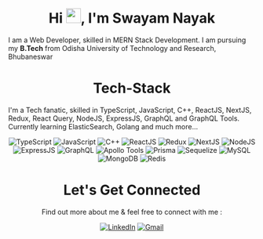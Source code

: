 <h1 align="center">Hi <img src="https://raw.githubusercontent.com/aemmadi/aemmadi/master/wave.gif" width="30px">, I'm Swayam Nayak</h1>
I am a Web Developer, skilled in MERN Stack Development. I am pursuing my <b>B.Tech</b> from Odisha University of Technology and Research, Bhubaneswar

<h1 align="center">Tech-Stack</h1>

I'm a Tech fanatic, skilled in TypeScript, JavaScript, C++, ReactJS, NextJS, Redux, React Query, NodeJS, ExpressJS, GraphQL and GraphQL Tools. Currently learning ElasticSearch, Golang and much more...

<p align="center"> 
 <img alt="TypeScript" src="https://img.shields.io/badge/typescript-%23007ACC.svg?style=for-the-badge&logo=typescript&logoColor=white" />
 <img alt="JavaScript" src="https://img.shields.io/badge/javascript-%23323330.svg?&style=for-the-badge&logo=javascript&logoColor=%23F7DF1E" />
 <img alt="C++" src="https://img.shields.io/badge/c++-%2300599C.svg?&style=for-the-badge&logo=c%2B%2B&ogoColor=white" />
 <img alt="ReactJS" src="https://img.shields.io/badge/react-%2320232a.svg?style=for-the-badge&logo=react&logoColor=%2361DAFB" />
 <img alt="Redux" src="https://img.shields.io/badge/redux-%23593d88.svg?style=for-the-badge&logo=redux&logoColor=white" />
  <img alt="NextJS" src="https://img.shields.io/badge/Next-black?style=for-the-badge&logo=next.js&logoColor=white" />
 <img alt="NodeJS" src="https://img.shields.io/badge/node.js-6DA55F?style=for-the-badge&logo=node.js&logoColor=white" />
 <img alt="ExpressJS" src="https://img.shields.io/badge/express.js-%23404d59.svg?style=for-the-badge&logo=express&logoColor=%2361DAFB" />
 <img alt="GraphQL" src="https://img.shields.io/badge/-bootstrap-5448C8?style=for-the-badge&logo=bootstrap&logoColor=white" />
 <img alt="Apollo Tools" src="https://img.shields.io/badge/-ApolloGraphQL-311C87?style=for-the-badge&logo=apollo-graphql" />
 <img alt="Prisma" src="https://img.shields.io/badge/Prisma-3982CE?style=for-the-badge&logo=Prisma&logoColor=white" />
 <img alt="Sequelize" src="https://img.shields.io/badge/Sequelize-52B0E7?style=for-the-badge&logo=Sequelize&logoColor=white" />
 <img alt="MySQL" src="https://img.shields.io/badge/mysql-%2300f.svg?style=for-the-badge&logo=mysql&logoColor=white" />
 <img alt="MongoDB" src="https://img.shields.io/badge/MongoDB-%234ea94b.svg?style=for-the-badge&logo=mongodb&logoColor=white" />
 <img alt="Redis" src="https://img.shields.io/badge/redis-%23DD0031.svg?style=for-the-badge&logo=redis&logoColor=white" />
</p>

<h1 align="center">Let's Get Connected</h1>
<p align="center"> Find out more about me & feel free to connect with me :</p>

<div align="center">

<a  href="https://www.linkedin.com/in/swayam-nayak-15a551198/" target="_blank"><img alt="LinkedIn" src="https://img.shields.io/badge/linkedin%20-%230077B5.svg?&style=for-the-badge&logo=linkedin&logoColor=white" /></a>
<a href="mailto:swayam14feb@gmail.com"><img  alt="Gmail" src="https://img.shields.io/badge/Gmail-D14836?style=for-the-badge&logo=gmail&logoColor=white" />

 <br>

</div>
